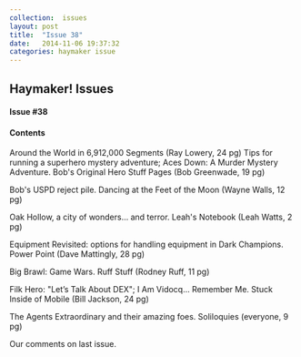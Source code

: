 ```yaml
---
collection:  issues
layout: post
title:  "Issue 38"
date:   2014-11-06 19:37:32
categories: haymaker issue
---
```


<h2>Haymaker! Issues</h2>

<h4>Issue #38</h4>

<h4>Contents</h4>

Around the World in 6,912,000 Segments (Ray Lowery, 24 pg)
Tips for running a superhero mystery adventure;
Aces Down: A Murder Mystery Adventure.
Bob's Original Hero Stuff Pages (Bob Greenwade, 19 pg)

Bob's USPD reject pile.
Dancing at the Feet of the Moon (Wayne Walls, 12 pg)

Oak Hollow, a city of wonders… and terror.
Leah's Notebook (Leah Watts, 2 pg)

Equipment Revisited: options for handling equipment in Dark Champions.
Power Point (Dave Mattingly, 28 pg)

Big Brawl: Game Wars.
Ruff Stuff (Rodney Ruff, 11 pg)

Filk Hero: "Let’s Talk About DEX";
I Am Vidocq… Remember Me.
Stuck Inside of Mobile (Bill Jackson, 24 pg)

The Agents Extraordinary and their amazing foes.
Soliloquies (everyone, 9 pg)

Our comments on last issue.